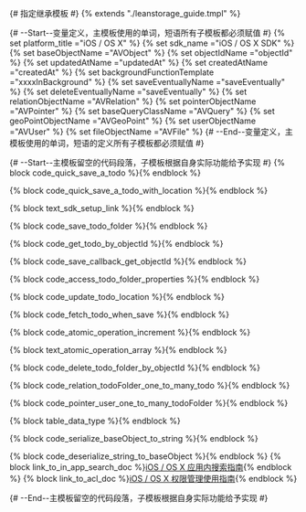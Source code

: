 {# 指定继承模板 #}
{% extends "./leanstorage_guide.tmpl" %}

{# --Start--变量定义，主模板使用的单词，短语所有子模板都必须赋值 #}
{% set platform_title ="iOS / OS X" %}
{% set sdk_name ="iOS / OS X SDK" %}
{% set baseObjectName ="AVObject" %}
{% set objectIdName ="objectId" %}
{% set updatedAtName ="updatedAt" %}
{% set createdAtName ="createdAt" %}
{% set backgroundFunctionTemplate ="xxxxInBackground" %}
{% set saveEventuallyName ="saveEventually" %}
{% set deleteEventuallyName ="saveEventually" %}
{% set relationObjectName ="AVRelation" %}
{% set pointerObjectName ="AVPointer" %}
{% set baseQueryClassName ="AVQuery" %}
{% set geoPointObjectName ="AVGeoPoint" %}
{% set userObjectName ="AVUser" %}
{% set fileObjectName ="AVFile" %}
{# --End--变量定义，主模板使用的单词，短语的定义所有子模板都必须赋值 #}

{# --Start--主模板留空的代码段落，子模板根据自身实际功能给予实现 #}
{% block code_quick_save_a_todo %}{% endblock %}

{% block code_quick_save_a_todo_with_location %}{% endblock %}

{% block text_sdk_setup_link %}{% endblock %}

{% block code_save_todo_folder %}{% endblock %}

{% block code_get_todo_by_objectId %}{% endblock %}

{% block code_save_callback_get_objectId %}{% endblock %}

{% block code_access_todo_folder_properties %}{% endblock %}

{% block code_update_todo_location %}{% endblock %}

{% block code_fetch_todo_when_save %}{% endblock %}

{% block code_atomic_operation_increment %}{% endblock %}

{% block text_atomic_operation_array %}{% endblock %}

{% block code_delete_todo_folder_by_objectId %}{% endblock %}

{% block code_relation_todoFolder_one_to_many_todo %}{% endblock %}

{% block code_pointer_user_one_to_many_todoFolder %}{% endblock %}

{% block table_data_type %}{% endblock %}

{% block code_serialize_baseObject_to_string %}{% endblock %}

{% block code_deserialize_string_to_baseObject %}{% endblock %}
{% block link_to_in_app_search_doc %}[iOS / OS X 应用内搜索指南](in_app_search_guide-ios.html){% endblock %}
{% block link_to_acl_doc %}[iOS / OS X 权限管理使用指南](acl_guide-ios.html){% endblock %}

{# --End--主模板留空的代码段落，子模板根据自身实际功能给予实现 #}

